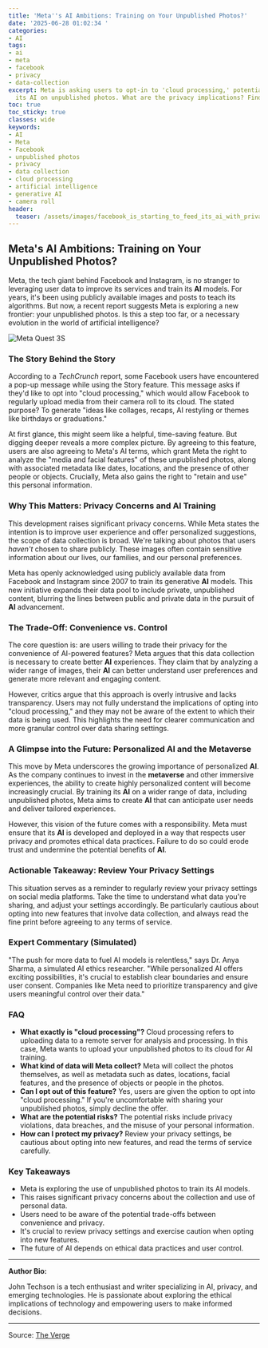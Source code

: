 ```yaml
---
title: 'Meta''s AI Ambitions: Training on Your Unpublished Photos?'
date: '2025-06-28 01:02:34 '
categories:
- AI
tags:
- ai
- meta
- facebook
- privacy
- data-collection
excerpt: Meta is asking users to opt-in to 'cloud processing,' potentially training
  its AI on unpublished photos. What are the privacy implications? Find out here.
toc: true
toc_sticky: true
classes: wide
keywords:
- AI
- Meta
- Facebook
- unpublished photos
- privacy
- data collection
- cloud processing
- artificial intelligence
- generative AI
- camera roll
header:
  teaser: /assets/images/facebook_is_starting_to_feed_its_ai_with_private___20250628010234.webp
---
```


## Meta's AI Ambitions: Training on Your Unpublished Photos?

Meta, the tech giant behind Facebook and Instagram, is no stranger to leveraging user data to improve its services and train its **AI** models. For years, it's been using publicly available images and posts to teach its algorithms. But now, a recent report suggests Meta is exploring a new frontier: your unpublished photos. Is this a step too far, or a necessary evolution in the world of artificial intelligence?

<img src="https://platform.theverge.com/wp-content/uploads/sites/2/2025/06/257467_Meta_Quest_3S_AKrales_0117.webp?quality=90&strip=all&crop=0,0,100,100" alt="Meta Quest 3S"/>

### The Story Behind the Story

According to a *TechCrunch* report, some Facebook users have encountered a pop-up message while using the Story feature. This message asks if they'd like to opt into "cloud processing," which would allow Facebook to regularly upload media from their camera roll to its cloud. The stated purpose? To generate "ideas like collages, recaps, AI restyling or themes like birthdays or graduations."

At first glance, this might seem like a helpful, time-saving feature. But digging deeper reveals a more complex picture. By agreeing to this feature, users are also agreeing to Meta's AI terms, which grant Meta the right to analyze the "media and facial features" of these unpublished photos, along with associated metadata like dates, locations, and the presence of other people or objects. Crucially, Meta also gains the right to "retain and use" this personal information.

### Why This Matters: Privacy Concerns and AI Training

This development raises significant privacy concerns. While Meta states the intention is to improve user experience and offer personalized suggestions, the scope of data collection is broad. We're talking about photos that users *haven't* chosen to share publicly. These images often contain sensitive information about our lives, our families, and our personal preferences.

Meta has openly acknowledged using publicly available data from Facebook and Instagram since 2007 to train its generative **AI** models. This new initiative expands their data pool to include private, unpublished content, blurring the lines between public and private data in the pursuit of **AI** advancement.

### The Trade-Off: Convenience vs. Control

The core question is: are users willing to trade their privacy for the convenience of AI-powered features? Meta argues that this data collection is necessary to create better **AI** experiences. They claim that by analyzing a wider range of images, their **AI** can better understand user preferences and generate more relevant and engaging content.

However, critics argue that this approach is overly intrusive and lacks transparency. Users may not fully understand the implications of opting into "cloud processing," and they may not be aware of the extent to which their data is being used. This highlights the need for clearer communication and more granular control over data sharing settings.

### A Glimpse into the Future: Personalized AI and the Metaverse

This move by Meta underscores the growing importance of personalized **AI**. As the company continues to invest in the **metaverse** and other immersive experiences, the ability to create highly personalized content will become increasingly crucial. By training its **AI** on a wider range of data, including unpublished photos, Meta aims to create **AI** that can anticipate user needs and deliver tailored experiences.

However, this vision of the future comes with a responsibility. Meta must ensure that its **AI** is developed and deployed in a way that respects user privacy and promotes ethical data practices. Failure to do so could erode trust and undermine the potential benefits of **AI**.

### Actionable Takeaway: Review Your Privacy Settings

This situation serves as a reminder to regularly review your privacy settings on social media platforms. Take the time to understand what data you're sharing, and adjust your settings accordingly. Be particularly cautious about opting into new features that involve data collection, and always read the fine print before agreeing to any terms of service.

### Expert Commentary (Simulated)

"The push for more data to fuel AI models is relentless," says Dr. Anya Sharma, a simulated AI ethics researcher. "While personalized AI offers exciting possibilities, it's crucial to establish clear boundaries and ensure user consent. Companies like Meta need to prioritize transparency and give users meaningful control over their data."

### FAQ

*   **What exactly is "cloud processing"?** Cloud processing refers to uploading data to a remote server for analysis and processing. In this case, Meta wants to upload your unpublished photos to its cloud for AI training.
*   **What kind of data will Meta collect?** Meta will collect the photos themselves, as well as metadata such as dates, locations, facial features, and the presence of objects or people in the photos.
*   **Can I opt out of this feature?** Yes, users are given the option to opt into "cloud processing." If you're uncomfortable with sharing your unpublished photos, simply decline the offer.
*   **What are the potential risks?** The potential risks include privacy violations, data breaches, and the misuse of your personal information.
*   **How can I protect my privacy?** Review your privacy settings, be cautious about opting into new features, and read the terms of service carefully.

### Key Takeaways

*   Meta is exploring the use of unpublished photos to train its AI models.
*   This raises significant privacy concerns about the collection and use of personal data.
*   Users need to be aware of the potential trade-offs between convenience and privacy.
*   It's crucial to review privacy settings and exercise caution when opting into new features.
*   The future of AI depends on ethical data practices and user control.

***

**Author Bio:**

John Techson is a tech enthusiast and writer specializing in AI, privacy, and emerging technologies. He is passionate about exploring the ethical implications of technology and empowering users to make informed decisions.

---

Source: [The Verge](https://www.theverge.com/meta/694685/meta-ai-camera-roll)